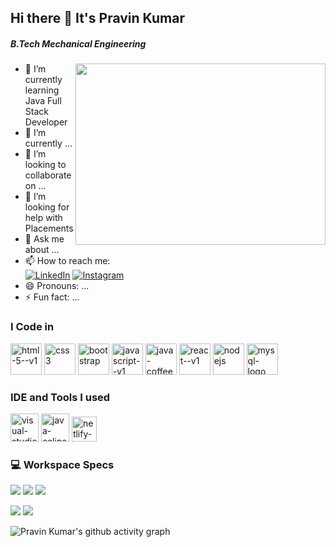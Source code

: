 ## Hi there 👋 It's Pravin Kumar

##### B.Tech Mechanical Engineering
<img align="right" width="400" height="290" src="https://miro.medium.com/v2/resize:fit:875/1*yw0TnheAGN-LPneDaTlaxw.gif">

- 🔭 I’m currently learning Java Full Stack Developer
- 🌱 I’m currently  ...
- 👯 I’m looking to collaborate on ...
- 🤔 I’m looking for help with Placements
- 💬 Ask me about ...
- 📫 How to reach me:
<br/>[<img src="https://img.shields.io/badge/LinkedIn-0077B5?style=for-the-badge&logo=linkedin&logoColor=white" alt="LinkedIn"/>](https://www.linkedin.com/in/pravin-kumar-r-i-2a8910251/) [<img src="https://img.shields.io/badge/Instagram-E4405F?style=for-the-badge&logo=instagram&logoColor=white" alt="Instagram"/>](https://www.instagram.com/ri__pravin05/?hl=en)
- 😄 Pronouns: ...
- ⚡ Fun fact: ...

### I Code in

<img width="50" height="50" src="https://img.icons8.com/color/48/html-5--v1.png" alt="html-5--v1"/> <img width="50" height="50" src="https://img.icons8.com/color/48/css3.png" alt="css3"/> <img width="50" height="50" src="https://img.icons8.com/color-glass/48/bootstrap.png" alt="bootstrap"/> <img width="50" height="50" src="https://img.icons8.com/color/48/javascript--v1.png" alt="javascript--v1"/> <img width="50" height="50" src="https://img.icons8.com/color/48/java-coffee-cup-logo--v1.png" alt="java-coffee-cup-logo--v1"/> <img width="50" height="50" src="https://img.icons8.com/ultraviolet/40/react--v1.png" alt="react--v1"/>  <img width="50" height="50" src="https://img.icons8.com/color/48/nodejs.png" alt="nodejs"/>  <img width="50" height="50" src="https://img.icons8.com/color/48/mysql-logo.png" alt="mysql-logo"/>

### IDE and Tools I used

<img width="45" height="45" src="https://img.icons8.com/fluency/48/visual-studio-code-2019.png" alt="visual-studio-code-2019"/> <img width="45" height="45" src="https://img.icons8.com/officel/40/java-eclipse.png" alt="java-eclipse"/>  <img height="40" src="https://img.shields.io/badge/Netlify-00C7B7?style=for-the-badge&logo=netlify&logoColor=white"  alt="netlify-a-cloud"/>

### 💻 Workspace Specs

<img src="https://img.shields.io/badge/Windows-ASUS_Strix_G16-0078D6?style=for-the-badge&logo=windows&logoColor=white"/>  <img src="https://img.shields.io/badge/NVIDIA-RTX4050-76B900?style=for-the-badge&logo=nvidia&logoColor=white" /> <img src="https://img.shields.io/badge/Intel-Core_i7_13th-0071C5?style=for-the-badge&logo=intel&logoColor=white"/>


<img src="https://img.shields.io/badge/NVIDIA-GTX1650-76B900?style=for-the-badge&logo=nvidia&logoColor=white"/>


<img src="https://img.shields.io/badge/GALLERIE-76B900?style=for-the-badge&logo=nvidia&logoColor=white"/>


![Pravin Kumar's github activity graph](https://github-readme-activity-graph.vercel.app/graph?username=pravinkumar-ri&bg_color=000000&color=ee00ff&line=04ff00&point=ffffff&area=true&hide_border=true)


<!--
**pravinkumar-ri/pravinkumar-ri** is a ✨ _special_ ✨ repository because its `README.md` (this file) appears on your GitHub profile.

Here are some ideas to get you started:

- 🔭 I’m currently working on ...
- 🌱 I’m currently learning ...
- 👯 I’m looking to collaborate on ...
- 🤔 I’m looking for help with ...
- 💬 Ask me about ...
- 📫 How to reach me: ...
- 😄 Pronouns: ...
- ⚡ Fun fact: ...
-->

